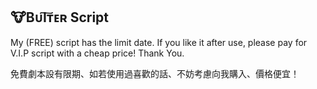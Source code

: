 ## 🐮BᴜΙ͠ᴛᴇʀ Script ##

My (FREE) script has the limit date. If you like it after use, please pay for V.I.P script with a cheap price! Thank You.

免費劇本設有限期、如若使用過喜歡的話、不妨考慮向我購入、價格便宜！


